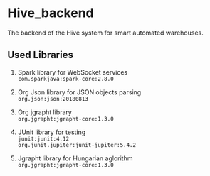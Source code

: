# Hive_backend
The backend of the Hive system for smart automated warehouses.

## Used Libraries
1. Spark library for WebSocket services  
   `com.sparkjava:spark-core:2.8.0`
   
2. Org Json library for JSON objects parsing  
   `org.json:json:20180813`
   
3. Org jgrapht library  
    `org.jgrapht:jgrapht-core:1.3.0`
    
4. JUnit library for testing  
   `junit:junit:4.12`  
   `org.junit.jupiter:junit-jupiter:5.4.2`
   
5. Jgrapht library for Hungarian aglorithm  
    `org.jgrapht:jgrapht-core:1.3.0`  
